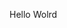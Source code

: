 Hello Wolrd












































































































































































































































































































































































































































































































































































































































































































































































































































































































































































































































































































































































































































































































































































































































































































































































































































































































































































































































































































































































































































































































































































































































































































































































































































































































































































































































































































































































































































































































































































































































































































































































































































